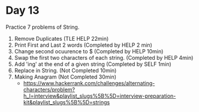 # Day 13

Practice 7 problems of String.

1. Remove Duplicates (TLE HELP 22min)
2. Print First and Last 2 words (Completed by HELP 2 min)
3. Change second ocuurence to $ (Completed by HELP 10min)
4. Swap the first two characters of each string. (Completed by HELP 4min)
5. Add 'ing' at the end of a given string (Completed by SELF 1min)
6. Replace in String. (Not Completed 10min)
7. Making Anagram (Not Completed 30min)
    - https://www.hackerrank.com/challenges/alternating-characters/problem?h_l=interview&playlist_slugs%5B%5D=interview-preparation-kit&playlist_slugs%5B%5D=strings
